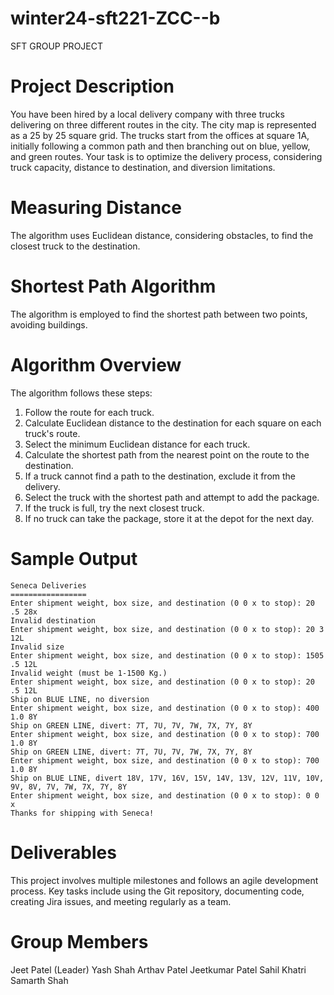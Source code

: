# winter24-sft221-ZCC--b
SFT GROUP PROJECT

# Project Description

You have been hired by a local delivery company with three trucks delivering on three different routes in the city. The city map is represented as a 25 by 25 square grid. The trucks start from the offices at square 1A, initially following a common path and then branching out on blue, yellow, and green routes. Your task is to optimize the delivery process, considering truck capacity, distance to destination, and diversion limitations.

# Measuring Distance

The algorithm uses Euclidean distance, considering obstacles, to find the closest truck to the destination.

# Shortest Path Algorithm

The algorithm is employed to find the shortest path between two points, avoiding buildings.

# Algorithm Overview

The algorithm follows these steps:
1. Follow the route for each truck.
2. Calculate Euclidean distance to the destination for each square on each truck's route.
3. Select the minimum Euclidean distance for each truck.
4. Calculate the shortest path from the nearest point on the route to the destination.
5. If a truck cannot find a path to the destination, exclude it from the delivery.
6. Select the truck with the shortest path and attempt to add the package.
7. If the truck is full, try the next closest truck.
8. If no truck can take the package, store it at the depot for the next day.

# Sample Output

```plaintext
Seneca Deliveries
=================
Enter shipment weight, box size, and destination (0 0 x to stop): 20 .5 28x
Invalid destination
Enter shipment weight, box size, and destination (0 0 x to stop): 20 3 12L
Invalid size
Enter shipment weight, box size, and destination (0 0 x to stop): 1505 .5 12L
Invalid weight (must be 1-1500 Kg.)
Enter shipment weight, box size, and destination (0 0 x to stop): 20 .5 12L
Ship on BLUE LINE, no diversion
Enter shipment weight, box size, and destination (0 0 x to stop): 400 1.0 8Y
Ship on GREEN LINE, divert: 7T, 7U, 7V, 7W, 7X, 7Y, 8Y
Enter shipment weight, box size, and destination (0 0 x to stop): 700 1.0 8Y
Ship on GREEN LINE, divert: 7T, 7U, 7V, 7W, 7X, 7Y, 8Y
Enter shipment weight, box size, and destination (0 0 x to stop): 700 1.0 8Y
Ship on BLUE LINE, divert 18V, 17V, 16V, 15V, 14V, 13V, 12V, 11V, 10V, 9V, 8V, 7V, 7W, 7X, 7Y, 8Y
Enter shipment weight, box size, and destination (0 0 x to stop): 0 0 x
Thanks for shipping with Seneca!
```
# Deliverables

This project involves multiple milestones and follows an agile development process. Key tasks include using the Git repository, documenting code, creating Jira issues, and meeting regularly as a team.

# Group Members

Jeet Patel (Leader)
Yash Shah
Arthav Patel
Jeetkumar Patel
Sahil Khatri
Samarth Shah

